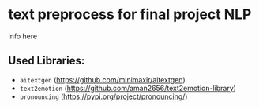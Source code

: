 # text preprocess for final project NLP

info here

## Used Libraries:

- `aitextgen` (https://github.com/minimaxir/aitextgen)
- `text2emotion` (https://github.com/aman2656/text2emotion-library)
- `pronouncing` (https://pypi.org/project/pronouncing/)
